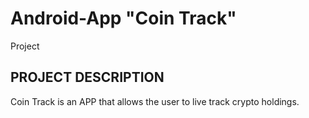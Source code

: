 # Android-App "Coin Track"
Project
## PROJECT DESCRIPTION
Coin Track is an  APP that allows the user to live track crypto holdings. 
